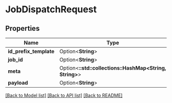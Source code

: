 # JobDispatchRequest

## Properties

Name | Type | Description | Notes
------------ | ------------- | ------------- | -------------
**id_prefix_template** | Option<**String**> |  | [optional]
**job_id** | Option<**String**> |  | [optional]
**meta** | Option<**::std::collections::HashMap<String, String>**> |  | [optional]
**payload** | Option<**String**> |  | [optional]

[[Back to Model list]](../README.md#documentation-for-models) [[Back to API list]](../README.md#documentation-for-api-endpoints) [[Back to README]](../README.md)



